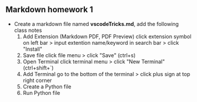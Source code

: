 ## Markdown homework 1

* Create a markdown file named **vscodeTricks.md**, add the following class notes
  1. Add Extension (Markdown PDF, PDF Preview)
   click extension symbol on left bar > input extention name/keyword in search bar > click "Install"
  2. Save file
   click file menu > click "Save" (ctrl+s)
  3. Open Terminal
   click terminal menu > click "New Terminal" (ctrl+shift+`)
  4. Add Terminal
   go to the bottom of the terminal > click plus sign at top right corner
  5. Create a Python file
  6. Run Python file